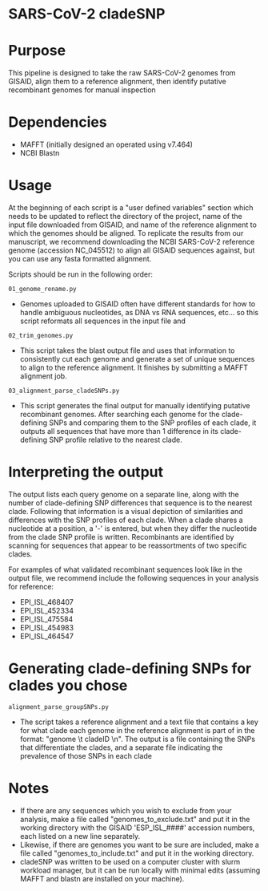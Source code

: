 
# SARS-CoV-2 cladeSNP

# Purpose
This pipeline is designed to take the raw SARS-CoV-2 genomes from GISAID, align them to a reference alignment, then identify putative recombinant genomes for manual inspection

# Dependencies

* MAFFT (initially designed an operated using v7.464)
* NCBI Blastn

# Usage
At the beginning of each script is a "user defined variables" section which needs to be updated to reflect the directory of the project, name of the input file downloaded from GISAID, and name of the reference alignment to which the genomes should be aligned.
To replicate the results from our manuscript, we recommend downloading the NCBI SARS-CoV-2 reference genome (accession NC_045512) to align all GISAID sequences against, but you can use any fasta formatted alignment. 

Scripts should be run in the following order:

`01_genome_rename.py`
* Genomes uploaded to GISAID often have different standards for how to handle ambiguous nucleotides, as DNA vs RNA sequences, etc... so this script reformats all sequences in the input file and 

`02_trim_genomes.py`
* This script takes the blast output file and uses that information to consistently cut each genome and generate a set of unique sequences to align to the reference alignment. It finishes by submitting a MAFFT alignment job.

`03_alignment_parse_cladeSNPs.py`
* This script generates the final output for manually identifying putative recombinant genomes. After searching each genome for the clade-defining SNPs and comparing them to the SNP profiles of each clade, it outputs all sequences that have more than 1 difference in its clade-defining SNP profile relative to the nearest clade.


# Interpreting the output
The output lists each query genome on a separate line, along with the number of clade-defining SNP differences that sequence is to the nearest clade. Following that information is a visual depiction of similarities and differences with the SNP profiles of each clade. When a clade shares a nucleotide at a position, a '-' is entered, but when they differ the nucleotide from the clade SNP profile is written. Recombinants are identified by scanning for sequences that appear to be reassortments of two specific clades.

For examples of what validated recombinant sequences look like in the output file, we recommend include the following sequences in your analysis for reference:
* EPI_ISL_468407
* EPI_ISL_452334
* EPI_ISL_475584
* EPI_ISL_454983
* EPI_ISL_464547

# Generating clade-defining SNPs for clades you chose
`alignment_parse_groupSNPs.py` 
* The script takes a reference alignment and a text file that contains a key for what clade each genome in the reference alignment is part of in the format: "genome \t cladeID \n". The output is a file containing the SNPs that differentiate the clades, and a separate file indicating the prevalence of those SNPs in each clade

# Notes
* If there are any sequences which you wish to exclude from your analysis, make a file called "genomes_to_exclude.txt" and put it in the working directory with the GISAID 'ESP_ISL_####' accession numbers, each listed on a new line separately.
* Likewise, if there are genomes you want to be sure are included, make a file called "genomes_to_include.txt" and put it in the working directory. 
* cladeSNP was written to be used on a computer cluster with slurm workload manager, but it can be run locally with minimal edits (assuming MAFFT and blastn are installed on your machine).
